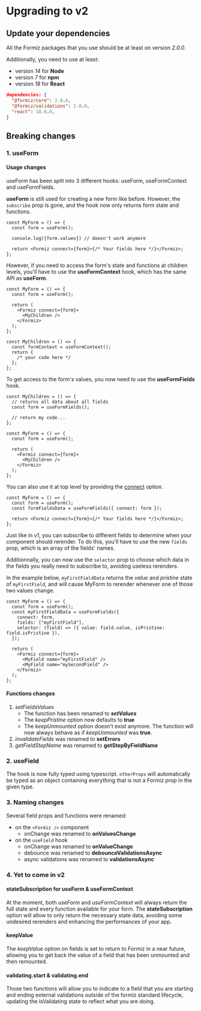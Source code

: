 # Upgrading to v2

## Update your dependencies

All the Formiz packages that you use should be at least on version _2.0.0_.

Additionally, you need to use at least:

- version _14_ for **Node**
- version _7_ for **npm**
- version _18_ for **React**

```json
dependencies: {
  "@formiz/core": 2.0.0,
  "@formiz/validations": 2.0.0,
  "react": 18.0.0,
}
```

## Breaking changes

### 1. useForm

#### Usage changes

useForm has been split into 3 different hooks: useForm, useFormContext and useFormFields.

**useForm** is still used for creating a new form like before. However, the `subscribe` prop is gone, and the hook now only returns form state and functions.

```tsx
const MyForm = () => {
  const form = useForm();

  console.log({form.values}) // doesn't work anymore

  return <Formiz connect={form}>{/* Your fields here */}</Formiz>;
};
```

However, if you need to access the form's state and functions at children levels, you'll have to use the **useFormContext** hook, which has the same API as **useForm**.

```tsx
const MyForm = () => {
  const form = useForm();

  return (
    <Formiz connect={form}>
      <MyChildren />
    </Formiz>
  );
};

const MyChildren = () => {
  const formContext = useFormContext();
  return {
    /* your code here */
  };
};
```

To get access to the form's values, you now need to use the **useFormFields** hook.

```tsx
const MyChildren = () => {
  // returns all data about all fields
  const form = useFormFields();

  // return my code...
};

const MyForm = () => {
  const form = useForm();

  return (
    <Formiz connect={form}>
      <MyChildren />
    </Formiz>
  );
};
```

You can also use it at top level by providing the [connect](/core/useFormFields#usage-at-top-level) option.

```tsx
const MyForm = () => {
  const form = useForm();
  const formFieldsData = useFormFields({ connect: form });

  return <Formiz connect={form}>{/* Your fields here */}</Formiz>;
};
```

Just like in v1, you can subscribe to different fields to determine when your component should rerender. To do this, you'll have to use the new `fields` prop, which is an array of the fields' names.

Additionnally, you can now use the `selector` prop to choose which data in the fields you really need to subscribe to, avoiding useless rerenders.

In the example below, `myFirstFieldData` returns the _value_ and _pristine_ state of `myFirstField`, and will cause MyForm to rerender whenever one of those two values change.

```tsx
const MyForm = () => {
  const form = useForm();
  const myFirstFieldData = useFormFields({
    connect: form,
    fields: ["myFirstField"],
    selector: (field) => ({ value: field.value, isPristine: field.isPristine }),
  });

  return (
    <Formiz connect={form}>
      <MyField name="myFirstField" />
      <MyField name="mySecondField" />
    </Formiz>
  );
};
```

#### Functions changes

1. _setFieldsValues_
   - The function has been renamed to **_setValues_**
   - The _keepPristine_ option now defaults to **true**
   - The _keepUnmounted_ option doesn't exist anymore. The function will now always behave as if _keepUnmounted_ was **true**.
2. _invalidateFields_ was renamed to **setErrors**
3. _getFieldStepName_ was renamed to **getStepByFieldName**

### 2. useField

The hook is now fully typed using typescript. `otherProps` will automatically be typed as an object containing everything that is not a Formiz prop in the given type.

### 3. Naming changes

Several field props and functions were renamed:

- on the `<Formiz />` component
  - onChange was renamed to **onValuesChange**
- on the `useField` hook
  - onChange was renamed to **onValueChange**
  - debounce was renamed to **debounceValidationsAsync**
  - async validations was renamed to **validationsAsync**

### 4. Yet to come in v2

#### stateSubscription for useForm & useFormContext

At the moment, both _useForm_ and _useFormContext_ will always return the full state and every function available for your form. The **stateSubscription** option will allow to only return the necessary state data, avoiding some undesired rerenders and enhancing the performances of your app.

#### keepValue

The _keepValue_ option on fields is set to return to Formiz in a near future, allowing you to get back the value of a field that has been unmounted and then remounted.

#### validating.start & validating.end

Those two functions will allow you to indicate to a field that you are starting and ending external validations outside of the formiz standard lifecycle, updating the isValidating state to reflect what you are doing.
